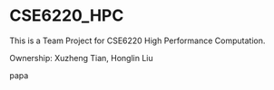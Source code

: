 # CSE6220_HPC

This is a Team Project for CSE6220 High Performance Computation.

Ownership: Xuzheng Tian, Honglin Liu

papa
